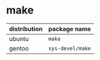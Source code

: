 # make

| distribution | package name     |
| ------------ | ---------------- |
| ubuntu       | `make`           |
| gentoo       | `sys-devel/make` |


